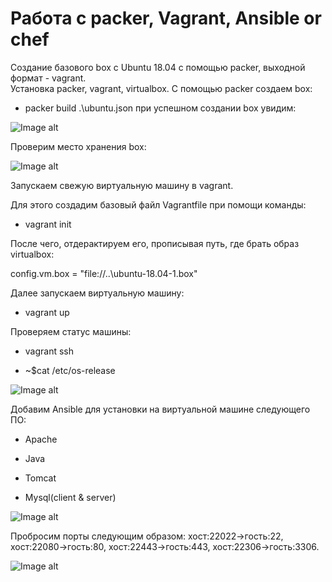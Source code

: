 # Работа с packer, Vagrant, Ansible or chef
Создание базового box с Ubuntu 18.04 с помощью packer, выходной формат - vagrant.  
Установка packer, vagrant, virtualbox. C помощью packer создаем box:  
- packer build .\ubuntu.json
при успешном создании box увидим:  

![Image alt](https://github.com/impalla215/Dev-Ops/blob/master/screens/packer.jpg)    







Проверим место хранения box:  

![Image alt](https://github.com/impalla215/Dev-Ops/blob/master/screens/packer2.jpg)  





Запускаем свежую виртуальную машину в vagrant.  

Для этого создадим базовый файл Vagrantfile при помощи команды:  

- vagrant init

После чего, отдерактируем его, прописывая путь, где брать образ virtualbox:  

config.vm.box = "file://..\ubuntu-18.04-1.box"  

Далее запускаем виртуальную машину:  

- vagrant up

Проверяем статус машины:  

- vagrant ssh  

- ~$cat /etc/os-release  


![Image alt](https://github.com/impalla215/Dev-Ops/blob/master/screens/vagrant.jpg)  



Добавим Ansible для установки на виртуальной машине следующего ПО:  

- Apache  

- Java  

- Tomcat  

- Mysql(client & server)  



![Image alt](https://github.com/impalla215/Dev-Ops/blob/master/screens/ansible.png)  


Пробросим порты следующим образом: хост:22022->гость:22, хост:22080->гость:80, хост:22443->гость:443, хост:22306->гость:3306.  


![Image alt](https://github.com/impalla215/Dev-Ops/blob/master/screens/ports.png)  







